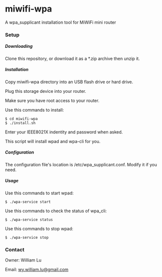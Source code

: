 # miwifi-wpa

A wpa_supplicant installation tool for MiWiFi mini router

### Setup

##### Downloading

Clone this repository, or download it as a *.zip archive then unzip it.

##### Installation

Copy miwifi-wpa directory into an USB flash drive or hard drive.

Plug this storage device into your router.

Make sure you have root access to your router.

Use this commands to install:

	$ cd miwifi-wpa
	$ ./install.sh

Enter your IEEE8021X indentity and password when asked.

This script will install wpad and wpa-cli for you.

##### Configuration

The configuration file's location is /etc/wpa_supplicant.conf. Modify it if you need.

##### Usage

Use this commands to start wpad:

	$ ./wpa-service start


Use this commands to check the status of wpa_cli:

	$ ./wpa-service status

Use this commands to stop wpad:

	$ ./wpa-service stop

### Contact

Owner: William Lu

Email: wy.william.lu@gmail.com
